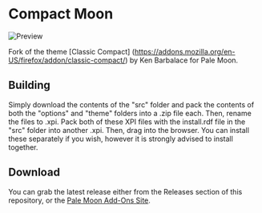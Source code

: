 # Compact Moon
![Preview](http://i68.tinypic.com/iee1c8.png)

Fork of the theme [Classic Compact] (https://addons.mozilla.org/en-US/firefox/addon/classic-compact/) by Ken Barbalace for Pale Moon.

## Building
Simply download the contents of the "src" folder  and pack the contents of both the "options" and "theme" folders into a .zip file each. Then, rename the files to .xpi. Pack both of these XPI files with the install.rdf file in the "src" folder into another .xpi. Then, drag into the browser. You can install these separately if you wish, however it is strongly advised to install together.

## Download
You can grab the latest release either from the Releases section of this repository, or the [Pale Moon Add-Ons Site](https://addons.palemoon.org/themes/complete/compact-moon-theme/).